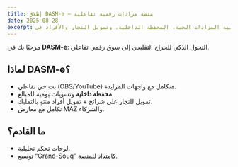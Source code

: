 ```yaml
---
title: إطلاق DASM-e — منصة مزادات رقمية تفاعلية
date: 2025-08-28
excerpt: نظرة عملية على بنية المزادات الحية، المحفظة الداخلية، وتمويل التجار والأفراد في DASM-e.
---
```


مرحبًا بك في **DASM-e**: التحول الذكي للحراج التقليدي إلى سوق رقمي تفاعلي.

## لماذا DASM-e؟
- بث حي تفاعلي (OBS/YouTube) متكامل مع واجهات المزايدة.
- **محفظة داخلية** وتسويات يومية للمبالغ.
- تمويل للتجار على شرائح + تمويل أفراد منتهٍ بالتمليك.
- تكامل مع معارض MAZ والشركاء.

## ما القادم؟
- لوحات تحكم تحليلية.
- توسيع “Grand-Souq” كامتداد للمنصة.
